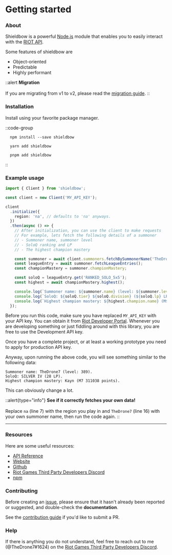 # Getting started

### About

Shieldbow is a powerful [Node.js](http://nodejs.org) module that enables you to easily interact with
the [RIOT API](https://developer.riotgames.com/docs/portal).

Some features of shieldbow are

- Object-oriented
- Predictable
- Highly performant

::alert
**Migration**
<br /><br />
If you are migrating from v1 to v2, please read the [migration guide](/guide/migrating).
::

### Installation

Install using your favorite package manager.

::code-group

  ```bash:no-line-numbers [NPM]
    npm install --save shieldbow
  ```

  ```bash:no-line-numbers [Yarn]
    yarn add shieldbow
  ```

  ```bash:no-line-numbers [PNPM]
    pnpm add shieldbow
  ```

::

### Example usage

```ts
import { Client } from 'shieldbow';

const client = new Client('MY_API_KEY');

client
  .initialize({
    region: 'na', // defaults to 'na' anyways.
  })
  .then(async () => {
    // After initialization, you can use the client to make requests
    // For example, lets fetch the following details of a summoner
    // - Summoner name, summoner level
    // - SoloQ ranking and LP
    // - The highest champion mastery

    const summoner = await client.summoners.fetchBySummonerName('TheDrone7');
    const leagueEntry = await summoner.fetchLeagueEntries();
    const championMastery = summoner.championMastery;

    const soloQ = leagueEntry.get('RANKED_SOLO_5x5');
    const highest = await championMastery.highest();

    console.log(`Summoner name: ${summoner.name} (level: ${summoner.level}).`);
    console.log(`SoloQ: ${soloQ.tier} ${soloQ.division} (${soloQ.lp} LP).`);
    console.log(`Highest champion mastery: ${highest.champion.name} (M${highest.level} ${highest.points} points).`);
  });
```

Before you run this code, make sure you have replaced `MY_API_KEY` with your API key.
You can obtain it from [Riot Developer Portal](https://developer.riotgames.com). Whenever you are
developing something or just fiddling around with this library, you are free to use the Development API key.

Once you have a complete project, or at least a working prototype you need to apply for production API key.

Anyway, upon running the above code, you will see something similar to the following data:

```
Summoner name: TheDrone7 (level: 389).
SoloQ: SILVER IV (28 LP).
Highest champion mastery: Kayn (M7 311038 points).
```

This can obviously change a lot.

::alert{type="info"}
**See if it correctly fetches your own data!**
<br /><br />
Replace `na` (line 7) with the region you play in and `TheDrone7` (line 16) with your own summoner name, then run the
code again.
::

---

### Resources

Here are some useful resources:

- [API Reference](https://shieldbow.thedrone7.dev/api/)
- [Website](https://shieldbow.thedrone7.dev/)
- [Github](https://github.com/TheDrone7/shieldbow)
- [Riot Games Third Party Developers Discord](https://discord.gg/riotgamesdevrel)
- [npm](https://www.npmjs.com/package/shieldbow)

### Contributing

Before creating an [issue](https://github.com/TheDrone7/shieldbow/issues),
please ensure that it hasn't already been reported or suggested, and double-check the **documentation**.

See the [contribution guide](https://github.com/TheDrone7/shieldbow/blob/main/CONTRIBUTING.md) if you'd like to submit a
PR.

### Help

If there is anything you do not understand, feel free to reach out to me (@TheDrone7#1624) on the
[Riot Games Third Party Developers Discord](https://discord.gg/riotgamesdevrel).